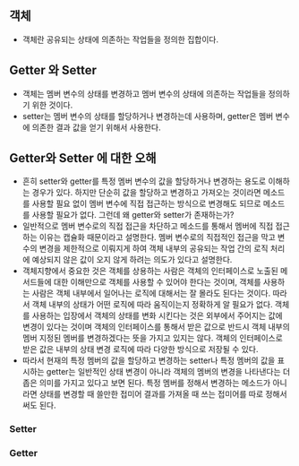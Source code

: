 ## 객체
- 객체란 공유되는 상태에 의존하는 작업들을 정의한 집합이다.

## Getter 와 Setter
- 객체는 멤버 변수의 상태를 변경하고 멤버 변수의 상태에 의존하는 작업들을 정의하기 위한 것이다.
- setter는 멤버 변수의 상태를 할당하거나 변경하는데 사용하며, getter은 멤버 변수에 의존한 결과 값을 얻기 위해서 사용한다.

## Getter와 Setter 에 대한 오해
- 흔히 setter와 getter를 특정 멤버 변수의 값을 할당하거나 변경하는 용도로 이해하는 경우가 있다. 하지만 단순히 값을 할당하고 변경하고 가져오는 것이라면 메소드를 사용할 필요 없이 멤버 변수에 직접 접근하는 방식으로 변경해도 되므로 메소드를 사용할 필요가 없다. 그런데 왜 getter와 setter가 존재하는가?
- 일반적으로 멤버 변수로의 직접 접근을 차단하고 메소드를 통해서 멤버에 직접 접근하는 이유는 캡슐화 때문이라고 설명한다. 멤버 변수로의 직접적인 접근을 막고 변수의 변경을 제한적으로 이뤄지게 하여 객체 내부의 공유되는 작업 간의 로직 처리에 예상되지 않은 값이 오지 않게 하려는 의도가 있다고 설명한다.
- 객체지향에서 중요한 것은 객체를 상용하는 사람은 객체의 인터페이스로 노출된 메서드들에 대한 이해만으로 객체를 사용할 수 있어야 한다는 것이며, 객체를 사용하는 사람은 객체 내부에서 일어나는 로직에 대해서는 잘 몰라도 된다는 것이다. 따라서 객체 내부의 상태가 어떤 로직에 따라 움직이는지 정확하게 알 필요가 없다. 객체를 사용하는 입장에서 객체의 상태를 변화 시킨다는 것은 외부에서 주어지는 값에 변경이 있다는 것이며 객체의 인터페이스를 통해서 받은 값으로 반드시 객체 내부의 멤버 지정된 멤버를 변경하겠다는 뜻을 가지고 있지는 않다. 객체의 인터페이스로 받은 값은 내부의 상태 변경 로직에 따라 다양한 방식으로 저장될 수 있다.
- 따라서 현재의 특정 멤버의 값을 할당하고 변경하는 setter나 특정 멤버의 값을 표시하는 getter는 일반적인 상태 변경이 아니라 객체의 멤버의 변경을 나타낸다는 더 좁은 의미를 가지고 있다고 보면 된다. 특정 멤버를 정해서 변경하는 메소드가 아니라면 상태를 변경할 때 쓸만한 접미어 결과를 가져올 때 쓰는 접미어를 따로 정해서 써도 된다.

### Setter


### Getter
